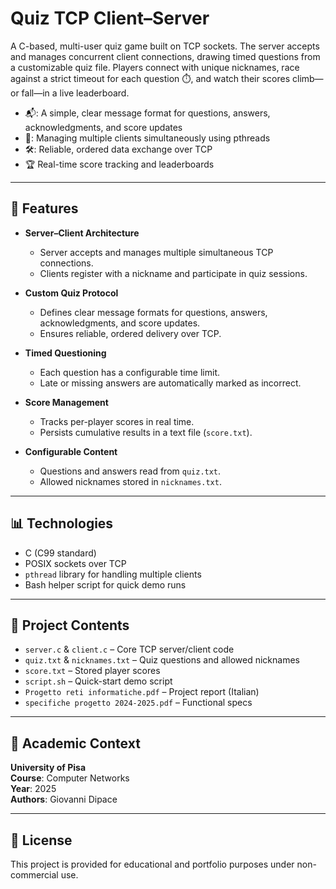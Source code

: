 # Quiz TCP Client–Server

A C-based, multi-user quiz game built on TCP sockets. The server accepts and manages concurrent client connections, drawing timed questions from a customizable quiz file. Players connect with unique nicknames, race against a strict timeout for each question ⏱️, and watch their scores climb—or fall—in a live leaderboard. 

- 📬: A simple, clear message format for questions, answers, acknowledgments, and score updates
- 🧵: Managing multiple clients simultaneously using pthreads
- 🛠️: Reliable, ordered data exchange over TCP 
- 🏆 Real-time score tracking and leaderboards

---

## 📌 Features

- **Server–Client Architecture**  
  - Server accepts and manages multiple simultaneous TCP connections.  
  - Clients register with a nickname and participate in quiz sessions.

- **Custom Quiz Protocol**  
  - Defines clear message formats for questions, answers, acknowledgments, and score updates.  
  - Ensures reliable, ordered delivery over TCP.

- **Timed Questioning**  
  - Each question has a configurable time limit.  
  - Late or missing answers are automatically marked as incorrect.

- **Score Management**  
  - Tracks per-player scores in real time.  
  - Persists cumulative results in a text file (`score.txt`).

- **Configurable Content**  
  - Questions and answers read from `quiz.txt`.  
  - Allowed nicknames stored in `nicknames.txt`.

---

## 📊 Technologies

- C (C99 standard)  
- POSIX sockets over TCP  
- `pthread` library for handling multiple clients  
- Bash helper script for quick demo runs

---

## 📂 Project Contents

- `server.c` & `client.c` – Core TCP server/client code  
- `quiz.txt` & `nicknames.txt` – Quiz questions and allowed nicknames  
- `score.txt` – Stored player scores  
- `script.sh` – Quick-start demo script  
- `Progetto reti informatiche.pdf` – Project report (Italian)  
- `specifiche progetto 2024-2025.pdf` – Functional specs

---

## 🏫 Academic Context

**University of Pisa**  
**Course**: Computer Networks  
**Year**: 2025  
**Authors**: Giovanni Dipace  

---

## 📄 License

This project is provided for educational and portfolio purposes under non-commercial use.  
